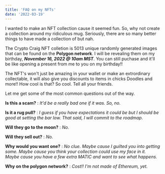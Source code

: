 ```yaml
---
title: 'FAQ on my NFTs'
date: '2022-03-19'
---
```


I wanted to make an NFT collection cause it seemed fun. So, why not create a collection around my ridiculous mug. Seriously, there are so many better things to have made a collection of but nah.

The Crypto Craig NFT colletion is 5013 unique randomly generated images that can be found on the **Polygon network**. I will be revealing them on my birthday, **_November 16, 2022 @ 10am MST_**. You can still puchase and it'll be like opening a present from me to you on my birthday!!

The NFT's won't just be amazing in your wallet or make an extrordinary collectable, it will also give you discounts to items in chicks Doodles and more!! How cool is that? So cool. Tell all your friends.

Let me get some of the most common questions out of the way.

**Is this a scam?**
: _It'd be a really bad one if it was. So, no._

**Is it a rug pull?**
: _I guess if you have expectations it could be but I should be good at setting the bar low. That said, I will commit to the roadmap._

**Will they go to the moon?**
: _No._

**Will they sell out?**
: _No._

**Why would you want one?**
: _No clue. Maybe cause I guilted you into getting some. Maybe cause you think your collection could use my face in it. Maybe cause you have a few extra MATIC and want to see what happens._

**Why on the polygon network?**
: _Cost!! I'm not made of Ethereum, yet._
